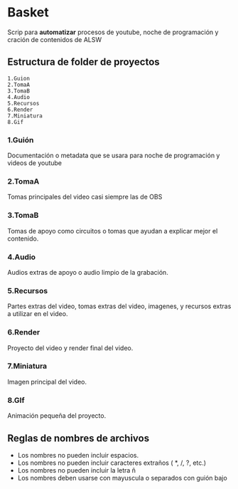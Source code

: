 # Basket
Scrip para **automatizar** procesos de youtube, noche de programación y cración de contenidos de ALSW


## Estructura de folder de proyectos

``` 
1.Guion
2.TomaA
3.TomaB
4.Audio
5.Recursos
6.Render
7.Miniatura
8.Gif
```
 
### 1.Guión 
Documentación o metadata que se usara para noche de programación y videos de youtube 

### 2.TomaA
Tomas principales del video casi siempre las de OBS

### 3.TomaB
Tomas de apoyo como circuitos o tomas que ayudan a explicar mejor el contenido.

### 4.Audio
Audios extras de apoyo o audio limpio de la grabación.

### 5.Recursos
Partes extras del video, tomas extras del video, imagenes, y recursos extras a utilizar en el video.

### 6.Render
Proyecto del video y render final del video.

### 7.Miniatura
Imagen principal del video.

### 8.GIf
Animación pequeña del proyecto.

## Reglas de nombres de archivos

* Los nombres no pueden incluir espacios.
* Los nombres no pueden incluir caracteres extraños ( *, /, ?, etc.)
* Los nombres no pueden incluir la letra ñ
* Los nombres deben usarse con mayuscula o separados con guión bajo
